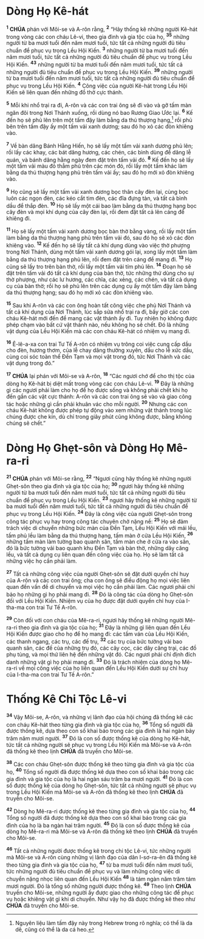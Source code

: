 # Dòng Họ Kê-hát
<sup><b>1</b></sup> **CHÚA** phán với Môi-se và A-rôn rằng, <sup><b>2</b></sup> “Hãy thống kê những người Kê-hát trong vòng các con cháu Lê-vi, theo gia đình và gia tộc của họ, <sup><b>35</b></sup> những người từ ba mươi tuổi đến năm mươi tuổi, tức tất cả những người đủ tiêu chuẩn để phục vụ trong Lều Hội Kiến. <sup><b>3</b></sup> những người từ ba mươi tuổi đến năm mươi tuổi, tức tất cả những người đủ tiêu chuẩn để phục vụ trong Lều Hội Kiến. <sup><b>43</b></sup> những người từ ba mươi tuổi đến năm mươi tuổi, tức tất cả những người đủ tiêu chuẩn để phục vụ trong Lều Hội Kiến. <sup><b>39</b></sup> những người từ ba mươi tuổi đến năm mươi tuổi, tức tất cả những người đủ tiêu chuẩn để phục vụ trong Lều Hội Kiến. <sup><b>4</b></sup> Công việc của người Kê-hát trong Lều Hội Kiến sẽ liên quan đến những đồ thờ cực thánh.

<sup><b>5</b></sup> Mỗi khi nhổ trại ra đi, A-rôn và các con trai ông sẽ đi vào và gỡ tấm màn ngăn đôi trong Nơi Thánh xuống, rồi dùng nó bao Rương Giao Ước lại. <sup><b>6</b></sup> Kế đến họ sẽ phủ lên trên một tấm đậy làm bằng da thú thượng hạng,[^1-9dcdf43a-47de-4258-a44b-98a50fe17015] rồi phủ bên trên tấm đậy ấy một tấm vải xanh dương; sau đó họ xỏ các đòn khiêng vào.

<sup><b>7</b></sup> Về bàn dâng Bánh Hằng Hiến, họ sẽ lấy một tấm vải xanh dương phủ lên; rồi lấy các khay, các bát dâng hương, các chén, các bình dùng để dâng lễ quán, và bánh dâng hằng ngày đem đặt trên tấm vải đó. <sup><b>8</b></sup> Kế đến họ sẽ lấy một tấm vải màu đỏ thẳm phủ trên các món đó, rồi lấy một tấm khác làm bằng da thú thượng hạng phủ trên tấm vải ấy; sau đó họ mới xỏ đòn khiêng vào.

<sup><b>9</b></sup> Họ cũng sẽ lấy một tấm vải xanh dương bọc thân cây đèn lại, cùng bọc luôn các ngọn đèn, các kéo cắt tim đèn, các đĩa đựng tàn, và tất cả bình dầu để thắp đèn. <sup><b>10</b></sup> Họ sẽ lấy một cái bao làm bằng da thú thượng hạng bọc cây đèn và mọi khí dụng của cây đèn lại, rồi đem đặt tất cả lên cáng để khiêng đi.

<sup><b>11</b></sup> Họ sẽ lấy một tấm vải xanh dương bọc bàn thờ bằng vàng, rồi lấy một tấm làm bằng da thú thượng hạng phủ trên tấm vải đó, sau đó họ sẽ xỏ các đòn khiêng vào. <sup><b>12</b></sup> Kế đến họ sẽ lấy tất cả khí dụng dùng vào việc thờ phượng trong Nơi Thánh, dùng một tấm vải xanh dương gói lại, xong lấy một tấm làm bằng da thú thượng hạng phủ lên, rồi đem đặt trên cáng để mang đi. <sup><b>13</b></sup> Họ cũng sẽ lấy tro trên bàn thờ, rồi lấy một tấm vải tím phủ lên. <sup><b>14</b></sup> Đoạn họ sẽ đặt trên tấm vải đó tất cả khí dụng của bàn thờ, tức những thứ dùng cho sự thờ phượng, như các lư hương, các chĩa, các xẻng, các chén, và tất cả dụng cụ của bàn thờ; rồi họ sẽ phủ lên trên các dụng cụ ấy một tấm đậy làm bằng da thú thượng hạng; sau đó họ mới xỏ các đòn khiêng vào.

<sup><b>15</b></sup> Sau khi A-rôn và các con ông hoàn tất công việc che phủ Nơi Thánh và tất cả khí dụng của Nơi Thánh, lúc sắp sửa nhổ trại ra đi, bấy giờ các con cháu Kê-hát mới đến để mang các vật thánh ấy đi. Tuy nhiên họ không được phép chạm vào bất cứ vật thánh nào, nếu không họ sẽ chết. Đó là những vật dụng của Lều Hội Kiến mà các con cháu Kê-hát có nhiệm vụ mang đi.

<sup><b>16</b></sup> Ê-lê-a-xa con trai Tư Tế A-rôn có nhiệm vụ trông coi việc cung cấp dầu cho đèn, hương thơm, của lễ chay dâng thường xuyên, dầu cho lễ xức dầu, cùng coi sóc toàn thể Đền Tạm và mọi vật trong đó, tức Nơi Thánh và các vật dụng trong đó.”

<sup><b>17</b></sup> **CHÚA** lại phán với Môi-se và A-rôn, <sup><b>18</b></sup> “Các ngươi chớ để cho thị tộc của dòng họ Kê-hát bị diệt mất trong vòng các con cháu Lê-vi. <sup><b>19</b></sup> Đây là những gì các ngươi phải làm cho họ để họ được sống và không phải chết khi họ đến gần các vật cực thánh: A-rôn và các con trai ông sẽ vào và giao công tác hoặc những gì cần phải khuân vác cho mỗi người. <sup><b>20</b></sup> Nhưng các con cháu Kê-hát không được phép tự động vào xem những vật thánh trong lúc chúng được che kín, dù chỉ trong giây phút cũng không được, bằng không chúng sẽ chết.”


# Dòng Họ Ghẹt-sôn và Dòng Họ Mê-ra-ri
<sup><b>21</b></sup> **CHÚA** phán với Môi-se rằng, <sup><b>22</b></sup> “Ngươi cũng hãy thống kê những người Ghẹt-sôn theo gia đình và gia tộc của họ; <sup><b>30</b></sup> ngươi hãy thống kê những người từ ba mươi tuổi đến năm mươi tuổi, tức tất cả những người đủ tiêu chuẩn để phục vụ trong Lều Hội Kiến. <sup><b>23</b></sup> ngươi hãy thống kê những người từ ba mươi tuổi đến năm mươi tuổi, tức tất cả những người đủ tiêu chuẩn để phục vụ trong Lều Hội Kiến. <sup><b>24</b></sup> Đây là công việc của người Ghẹt-sôn trong công tác phục vụ hay trong công tác chuyên chở nặng nề: <sup><b>25</b></sup> Họ sẽ đảm trách việc di chuyển những bức màn của Đền Tạm, Lều Hội Kiến với mái lều, tấm phủ lều làm bằng da thú thượng hạng, tấm màn ở cửa Lều Hội Kiến, <sup><b>26</b></sup> những tấm màn làm tường bao quanh sân, tấm màn che ở cửa ra vào sân, đó là bức tường vải bao quanh khu Đền Tạm và bàn thờ, những dây căng lều, và tất cả dụng cụ liên quan đến công việc của họ. Họ sẽ làm tất cả những việc họ cần phải làm.

<sup><b>27</b></sup> Tất cả những công việc của người Ghẹt-sôn sẽ đặt dưới quyền chỉ huy của A-rôn và các con trai ông; cha con ông sẽ điều động họ mọi việc liên quan đến vấn đề di chuyển và mọi việc họ cần phải làm. Các ngươi phải chỉ bảo họ những gì họ phải mang đi. <sup><b>28</b></sup> Đó là công tác của dòng họ Ghẹt-sôn đối với Lều Hội Kiến. Nhiệm vụ của họ được đặt dưới quyền chỉ huy của I-tha-ma con trai Tư Tế A-rôn.

<sup><b>29</b></sup> Còn đối với con cháu của Mê-ra-ri, ngươi hãy thống kê những người Mê-ra-ri theo gia đình và gia tộc của họ; <sup><b>31</b></sup> Đây là những gì liên quan đến Lều Hội Kiến được giao cho họ để họ mang đi: các tấm ván của Lều Hội Kiến, các thanh ngang, các trụ, các đế trụ, <sup><b>32</b></sup> các trụ của bức tường vải bao quanh sân, các đế của những trụ đó, các cây cọc, các dây căng trại, các đồ phụ tùng, và mọi thứ liên hệ đến những vật đó. Các ngươi phải chỉ định đích danh những vật gì họ phải mang đi. <sup><b>33</b></sup> Đó là trách nhiệm của dòng họ Mê-ra-ri về mọi công việc của họ liên quan đến Lều Hội Kiến dưới sự chỉ huy của I-tha-ma con trai Tư Tế A-rôn.”


# Thống Kê Chi Tộc Lê-vi
<sup><b>34</b></sup> Vậy Môi-se, A-rôn, và những vị lãnh đạo của hội chúng đã thống kê các con cháu Kê-hát theo từng gia đình và gia tộc của họ, <sup><b>36</b></sup> Tổng số người đã được thống kê, dựa theo con số khai báo trong các gia đình là hai ngàn bảy trăm năm mươi người. <sup><b>37</b></sup> Đó là con số được thống kê của dòng họ Kê-hát, tức tất cả những người sẽ phục vụ trong Lều Hội Kiến mà Môi-se và A-rôn đã thống kê theo lịnh **CHÚA** đã truyền cho Môi-se.

<sup><b>38</b></sup> Các con cháu Ghẹt-sôn được thống kê theo từng gia đình và gia tộc của họ, <sup><b>40</b></sup> Tổng số người đã được thống kê dựa theo con số khai báo trong các gia đình và gia tộc của họ là hai ngàn sáu trăm ba mươi người. <sup><b>41</b></sup> Đó là con số được thống kê của dòng họ Ghẹt-sôn, tức tất cả những người sẽ phục vụ trong Lều Hội Kiến mà Môi-se và A-rôn đã thống kê theo lịnh **CHÚA** đã truyền cho Môi-se.

<sup><b>42</b></sup> Dòng họ Mê-ra-ri được thống kê theo từng gia đình và gia tộc của họ, <sup><b>44</b></sup> Tổng số người đã được thống kê dựa theo con số khai báo trong các gia đình của họ là ba ngàn hai trăm người. <sup><b>45</b></sup> Đó là con số được thống kê của dòng họ Mê-ra-ri mà Môi-se và A-rôn đã thống kê theo lịnh **CHÚA** đã truyền cho Môi-se.

<sup><b>46</b></sup> Tất cả những người được thống kê trong chi tộc Lê-vi, tức những người mà Môi-se và A-rôn cùng những vị lãnh đạo của dân I-sơ-ra-ên đã thống kê theo từng gia đình và gia tộc của họ, <sup><b>47</b></sup> từ ba mươi tuổi đến năm mươi tuổi, tức những người đủ tiêu chuẩn để phục vụ và làm những công việc di chuyển nặng nhọc liên quan đến Lều Hội Kiến <sup><b>48</b></sup> là tám ngàn năm trăm tám mươi người. Đó là tổng số những người được thống kê. <sup><b>49</b></sup> Theo lịnh **CHÚA** truyền cho Môi-se, những người ấy được giao cho những công tác để phục vụ hoặc khiêng vật gì khi di chuyển. Như vậy họ đã được thống kê theo như **CHÚA** đã truyền cho Môi-se.

[^1-9dcdf43a-47de-4258-a44b-98a50fe17015]: Nguyên liệu làm tấm đậy này trong Hebrew trong rõ nghĩa; có thể là da dê, cũng có thể là da cá heo.